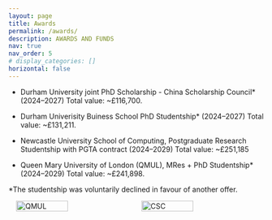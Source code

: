 ```yaml
---
layout: page
title: Awards
permalink: /awards/
description: AWARDS AND FUNDS
nav: true
nav_order: 5
# display_categories: []
horizontal: false
---
```


- Durham University joint PhD Scholarship - China Scholarship Council* (2024–2027) Total value: ~£116,700.
  
- Durham Univerisity Buiness School PhD Studentship* (2024–2027) Total value: ~£131,211. 

- Newcastle University School of Computing, Postgraduate Research Studentship with PGTA contract (2024–2029) Total value: ~£251,185

- Queen Mary University of London (QMUL), MRes + PhD Studentship* (2024–2029) Total value: ~£241,898.

*The studentship was voluntarily declined in favour of another offer.

<div style="display: flex; gap: 20px; justify-content: center;">
  <img src="{{ '/assets/img/awards/award_qmul.jpg' | relative_url }}" alt="QMUL" style="width:45%; max-width:300px; height:auto;"/>
  <img src="{{ '/assets/img/awards/award_csc.jpg' | relative_url }}" alt="CSC" style="width:45%; max-width:300px; height:auto;"/>
</div>

